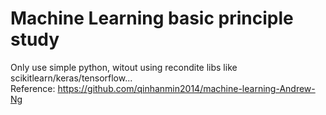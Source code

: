 
# Machine Learning basic principle study 
Only use simple python, witout using recondite libs like scikitlearn/keras/tensorflow...
<br/>
Reference: https://github.com/qinhanmin2014/machine-learning-Andrew-Ng
